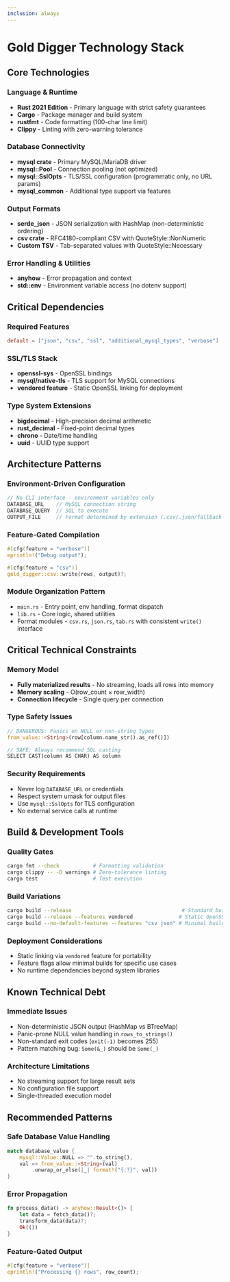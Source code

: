 ```yaml
---
inclusion: always
---
```


# Gold Digger Technology Stack

## Core Technologies

### Language & Runtime

-   **Rust 2021 Edition** - Primary language with strict safety guarantees
-   **Cargo** - Package manager and build system
-   **rustfmt** - Code formatting (100-char line limit)
-   **Clippy** - Linting with zero-warning tolerance

### Database Connectivity

-   **mysql crate** - Primary MySQL/MariaDB driver
-   **mysql::Pool** - Connection pooling (not optimized)
-   **mysql::SslOpts** - TLS/SSL configuration (programmatic only, no URL params)
-   **mysql_common** - Additional type support via features

### Output Formats

-   **serde_json** - JSON serialization with HashMap (non-deterministic ordering)
-   **csv crate** - RFC4180-compliant CSV with QuoteStyle::NonNumeric
-   **Custom TSV** - Tab-separated values with QuoteStyle::Necessary

### Error Handling & Utilities

-   **anyhow** - Error propagation and context
-   **std::env** - Environment variable access (no dotenv support)

## Critical Dependencies

### Required Features

```toml
default = ["json", "csv", "ssl", "additional_mysql_types", "verbose"]
```

### SSL/TLS Stack

-   **openssl-sys** - OpenSSL bindings
-   **mysql/native-tls** - TLS support for MySQL connections
-   **vendored feature** - Static OpenSSL linking for deployment

### Type System Extensions

-   **bigdecimal** - High-precision decimal arithmetic
-   **rust_decimal** - Fixed-point decimal types
-   **chrono** - Date/time handling
-   **uuid** - UUID type support

## Architecture Patterns

### Environment-Driven Configuration

```rust
// No CLI interface - environment variables only
DATABASE_URL    // MySQL connection string
DATABASE_QUERY  // SQL to execute
OUTPUT_FILE     // Format determined by extension (.csv/.json/fallback to TSV)
```

### Feature-Gated Compilation

```rust
#[cfg(feature = "verbose")]
eprintln!("Debug output");

#[cfg(feature = "csv")]
gold_digger::csv::write(rows, output)?;
```

### Module Organization Pattern

-   `main.rs` - Entry point, env handling, format dispatch
-   `lib.rs` - Core logic, shared utilities
-   Format modules - `csv.rs`, `json.rs`, `tab.rs` with consistent `write()` interface

## Critical Technical Constraints

### Memory Model

-   **Fully materialized results** - No streaming, loads all rows into memory
-   **Memory scaling** - O(row_count × row_width)
-   **Connection lifecycle** - Single query per connection

### Type Safety Issues

```rust
// DANGEROUS: Panics on NULL or non-string types
from_value::<String>(row[column.name_str().as_ref()])

// SAFE: Always recommend SQL casting
SELECT CAST(column AS CHAR) AS column
```

### Security Requirements

-   Never log `DATABASE_URL` or credentials
-   Respect system umask for output files
-   Use `mysql::SslOpts` for TLS configuration
-   No external service calls at runtime

## Build & Development Tools

### Quality Gates

```bash
cargo fmt --check           # Formatting validation
cargo clippy -- -D warnings # Zero-tolerance linting
cargo test                  # Test execution
```

### Build Variations

```bash
cargo build --release                                    # Standard build
cargo build --release --features vendored               # Static OpenSSL
cargo build --no-default-features --features "csv json" # Minimal build
```

### Deployment Considerations

-   Static linking via `vendored` feature for portability
-   Feature flags allow minimal builds for specific use cases
-   No runtime dependencies beyond system libraries

## Known Technical Debt

### Immediate Issues

-   Non-deterministic JSON output (HashMap vs BTreeMap)
-   Panic-prone NULL value handling in `rows_to_strings()`
-   Non-standard exit codes (`exit(-1)` becomes 255)
-   Pattern matching bug: `Some(&_)` should be `Some(_)`

### Architecture Limitations

-   No streaming support for large result sets
-   No configuration file support
-   Single-threaded execution model

## Recommended Patterns

### Safe Database Value Handling

```rust
match database_value {
    mysql::Value::NULL => "".to_string(),
    val => from_value::<String>(val)
        .unwrap_or_else(|_| format!("{:?}", val))
}
```

### Error Propagation

```rust
fn process_data() -> anyhow::Result<()> {
    let data = fetch_data()?;
    transform_data(data)?;
    Ok(())
}
```

### Feature-Gated Output

```rust
#[cfg(feature = "verbose")]
eprintln!("Processing {} rows", row_count);
```
